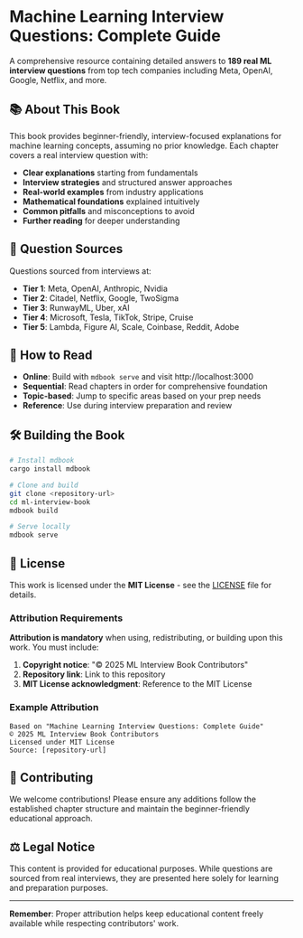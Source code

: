 # Machine Learning Interview Questions: Complete Guide

A comprehensive resource containing detailed answers to **189 real ML interview questions** from top tech companies including Meta, OpenAI, Google, Netflix, and more.

## 📚 About This Book

This book provides beginner-friendly, interview-focused explanations for machine learning concepts, assuming no prior knowledge. Each chapter covers a real interview question with:

- **Clear explanations** starting from fundamentals
- **Interview strategies** and structured answer approaches
- **Real-world examples** from industry applications
- **Mathematical foundations** explained intuitively
- **Common pitfalls** and misconceptions to avoid
- **Further reading** for deeper understanding

## 🏢 Question Sources

Questions sourced from interviews at:
- **Tier 1**: Meta, OpenAI, Anthropic, Nvidia
- **Tier 2**: Citadel, Netflix, Google, TwoSigma
- **Tier 3**: RunwayML, Uber, xAI
- **Tier 4**: Microsoft, Tesla, TikTok, Stripe, Cruise
- **Tier 5**: Lambda, Figure AI, Scale, Coinbase, Reddit, Adobe

## 📖 How to Read

- **Online**: Build with `mdbook serve` and visit http://localhost:3000
- **Sequential**: Read chapters in order for comprehensive foundation
- **Topic-based**: Jump to specific areas based on your prep needs
- **Reference**: Use during interview preparation and review

## 🛠️ Building the Book

```bash
# Install mdbook
cargo install mdbook

# Clone and build
git clone <repository-url>
cd ml-interview-book
mdbook build

# Serve locally
mdbook serve
```

## 📄 License

This work is licensed under the **MIT License** - see the [LICENSE](LICENSE) file for details.

### Attribution Requirements

**Attribution is mandatory** when using, redistributing, or building upon this work. You must include:

1. **Copyright notice**: "© 2025 ML Interview Book Contributors"
2. **Repository link**: Link to this repository
3. **MIT License acknowledgment**: Reference to the MIT License

### Example Attribution

```
Based on "Machine Learning Interview Questions: Complete Guide"
© 2025 ML Interview Book Contributors
Licensed under MIT License
Source: [repository-url]
```

## 🤝 Contributing

We welcome contributions! Please ensure any additions follow the established chapter structure and maintain the beginner-friendly educational approach.

## ⚖️ Legal Notice

This content is provided for educational purposes. While questions are sourced from real interviews, they are presented here solely for learning and preparation purposes.

---

**Remember**: Proper attribution helps keep educational content freely available while respecting contributors' work.